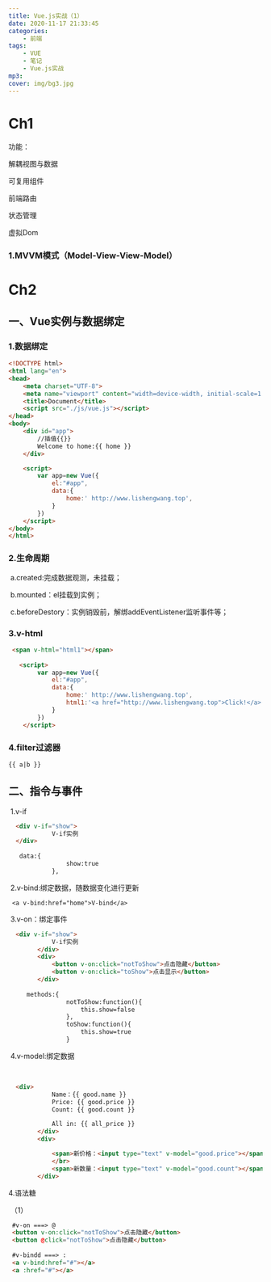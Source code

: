 ```yaml
---
title: Vue.js实战（1）
date: 2020-11-17 21:33:45
categories: 
    - 前端
tags: 
    - VUE
    - 笔记
    - Vue.js实战
mp3: 
cover: img/bg3.jpg
---
```



# Ch1

功能：

解耦视图与数据

可复用组件

前端路由

状态管理

虚拟Dom

### 1.MVVM模式（Model-View-View-Model）

# Ch2

## 一、Vue实例与数据绑定

### 1.数据绑定

```html
<!DOCTYPE html>
<html lang="en">
<head>
    <meta charset="UTF-8">
    <meta name="viewport" content="width=device-width, initial-scale=1.0">
    <title>Document</title>
    <script src="./js/vue.js"></script>
</head>
<body>
    <div id="app">
    	//插值{{}}
        Welcome to home:{{ home }}
    </div>

    <script>
        var app=new Vue({
            el:"#app",
            data:{
                home:' http://www.lishengwang.top',
            }
        })
    </script>
</body>
</html>
```

### 2.生命周期

​	a.created:完成数据观测，未挂载；

​	b.mounted：el挂载到实例；

​	c.beforeDestory：实例销毁前，解绑addEventListener监听事件等；

### 3.v-html

```html
 <span v-html="html1"></span>
 
   <script>
        var app=new Vue({
            el:"#app",
            data:{
                home:' http://www.lishengwang.top',
                html1:'<a href="http://www.lishengwang.top">Click!</a>'
            }
        })
    </script>
```

### 4.filter过滤器

```vue
{{ a|b }}
```

## 二、指令与事件

​	1.v-if

```html
  <div v-if="show">
            V-if实例
  </div>
        
   data:{
                show:true
            },
```

​	2.v-bind:绑定数据，随数据变化进行更新

```
 <a v-bind:href="home">V-bind</a>
```

​	3.v-on：绑定事件

```html
  <div v-if="show">
            V-if实例
        </div>
        <div>
            <button v-on:click="notToShow">点击隐藏</button>
            <button v-on:click="toShow">点击显示</button>
        </div>
        
     methods:{
                notToShow:function(){
                    this.show=false
                },
                toShow:function(){
                    this.show=true
                }
```

​	4.v-model:绑定数据

​	  

```html
  <div>
            Name：{{ good.name }}
            Price: {{ good.price }}
            Count: {{ good.count }}

            All in: {{ all_price }}
        </div>
        <div>

            <span>新价格：<input type="text" v-model="good.price"></span>
            </br>
            <span>新数量：<input type="text" v-model="good.count"></span>
        </div>
```

4.语法糖

​	（1）

```html
 #v-on ===> @
 <button v-on:click="notToShow">点击隐藏</button>
 <button @click="notToShow">点击隐藏</button>
 
 #v-bindd ===> :
 <a v-bind:href="#"></a>
 <a :href="#"></a>
```

